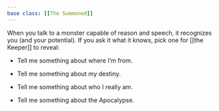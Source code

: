 ```yaml
---
base class: [[The Summoned]]
---
```

 When you talk to a monster capable of reason and speech, it recognizes you (and your potential). If you ask it what it knows, pick one for [[the Keeper]] to reveal:
- Tell me something about where I’m from.

- Tell me something about my destiny.

- Tell me something about who I really am.

- Tell me something about the Apocalypse.
